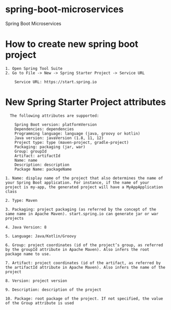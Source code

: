 # spring-boot-microservices
Spring Boot Microservices

# How to create new spring boot project

	1. Open Spring Tool Suite
	2. Go to File -> New -> Spring Starter Project -> Service URL
		
		Service URL: https://start.spring.io
		
# New Spring Starter Project attributes
	  The following attributes are supported:
        
        Spring Boot version: platformVersion
        Dependencies: dependencies
        Programming language: language (java, groovy or kotlin)
        Java version: javaVersion (1.8, 11, 12)
        Project type: type (maven-project, gradle-project)
        Packaging: packaging (jar, war)
        Group: groupId
        Artifact: artifactId
        Name: name
        Description: description
        Package Name: packageName
	
	1. Name: display name of the project that also determines the name of your Spring Boot application. For instance, if the name of your project is my-app, the generated project will have a MyAppApplication class
		
	2. Type: Maven
	
	3. Packaging: project packaging (as referred by the concept of the same name in Apache Maven). start.spring.io can generate jar or war projects
	
	4. Java Version: 8
	
	5. Language: Java/Kotlin/Groovy
	
	6. Group: project coordinates (id of the project’s group, as referred by the groupId attribute in Apache Maven). Also infers the root package name to use.
	
	7. Artifact: project coordinates (id of the artifact, as referred by the artifactId attribute in Apache Maven). Also infers the name of the project
	
	8. Version: project version
	
	9. Description: description of the project
	
	10. Package: root package of the project. If not specified, the value of the Group attribute is used
